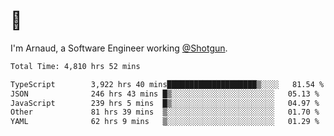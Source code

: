 # 👋

I'm Arnaud, a Software Engineer working [@Shotgun](https://shotgun.live).

<!--START_SECTION:waka-->

```txt
Total Time: 4,810 hrs 52 mins

TypeScript        3,922 hrs 40 mins████████████████████▒░░░░   81.54 %
JSON              246 hrs 43 mins █▒░░░░░░░░░░░░░░░░░░░░░░░   05.13 %
JavaScript        239 hrs 5 mins  █▒░░░░░░░░░░░░░░░░░░░░░░░   04.97 %
Other             81 hrs 39 mins  ▒░░░░░░░░░░░░░░░░░░░░░░░░   01.70 %
YAML              62 hrs 9 mins   ▒░░░░░░░░░░░░░░░░░░░░░░░░   01.29 %
```

<!--END_SECTION:waka-->
